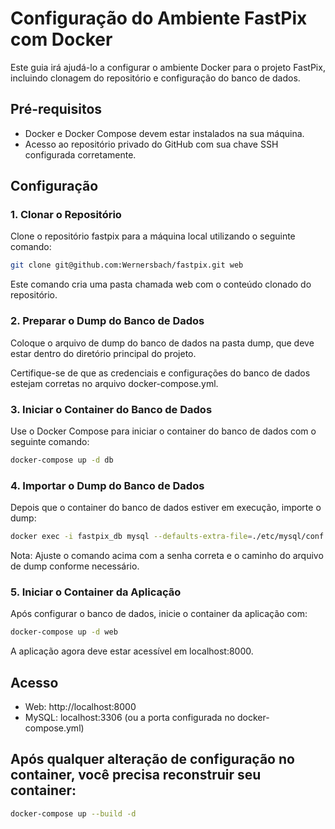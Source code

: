 # Configuração do Ambiente FastPix com Docker
Este guia irá ajudá-lo a configurar o ambiente Docker para o projeto FastPix, incluindo clonagem do repositório e configuração do banco de dados.
## Pré-requisitos
- Docker e Docker Compose devem estar instalados na sua máquina.
- Acesso ao repositório privado do GitHub com sua chave SSH configurada corretamente.

## Configuração

### 1. Clonar o Repositório

Clone o repositório fastpix para a máquina local utilizando o seguinte comando:
```bash
git clone git@github.com:Wernersbach/fastpix.git web
```
Este comando cria uma pasta chamada web com o conteúdo clonado do repositório.

### 2. Preparar o Dump do Banco de Dados
Coloque o arquivo de dump do banco de dados na pasta dump, que deve estar dentro do diretório principal do projeto.

Certifique-se de que as credenciais e configurações do banco de dados estejam corretas no arquivo docker-compose.yml.

### 3. Iniciar o Container do Banco de Dados
Use o Docker Compose para iniciar o container do banco de dados com o seguinte comando:
```bash
docker-compose up -d db
```

### 4. Importar o Dump do Banco de Dados
Depois que o container do banco de dados estiver em execução, importe o dump:
```bash
docker exec -i fastpix_db mysql --defaults-extra-file=./etc/mysql/conf.d/config.cnf -u fastpix fastpix < ./dump/fastpix.sql
```
Nota: Ajuste o comando acima com a senha correta e o caminho do arquivo de dump conforme necessário.

### 5. Iniciar o Container da Aplicação
Após configurar o banco de dados, inicie o container da aplicação com:
```bash
docker-compose up -d web
```

A aplicação agora deve estar acessível em localhost:8000.

## Acesso
- Web: http://localhost:8000
- MySQL: localhost:3306 (ou a porta configurada no docker-compose.yml)

## Após qualquer alteração de configuração no container, você precisa reconstruir seu container:
```bash
docker-compose up --build -d
```